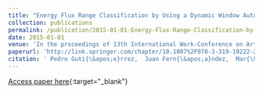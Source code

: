 ```yaml
---
title: "Energy Flux Range Classification by Using a Dynamic Window Autoregressive Model"
collection: publications
permalink: /publication/2015-01-01-Energy-Flux-Range-Classification-by-Using-a-Dynamic-Window-Autoregressive-Model
date: 2015-01-01
venue: 'In the proceedings of 13th International Work-Conference on Artificial Neural Networks (IWANN 2015)'
paperurl: 'http://link.springer.com/chapter/10.1007%2F978-3-319-19222-2_8'
citation: ' Pedro Guti{\&apos;e}rrez,  Juan Fern{\&apos;a}ndez,  Mar{\&apos;i}a P{\&apos;e}rez-Ortiz,  Laura Cornejo-Bueno,  Enrique Alexandre-Cortizo,  Sancho Salcedo-Sanz,  C{\&apos;e}sar Herv{\&apos;a}s-Mart{\&apos;i}nez, &quot;Energy Flux Range Classification by Using a Dynamic Window Autoregressive Model.&quot; In the proceedings of 13th International Work-Conference on Artificial Neural Networks (IWANN 2015), 2015.'
---
```

[Access paper here](http://link.springer.com/chapter/10.1007%2F978-3-319-19222-2_8){:target="_blank"}
